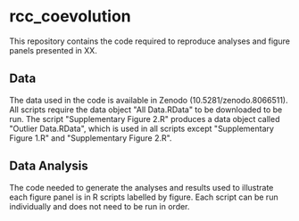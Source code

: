 # rcc_coevolution

This repository contains the code required to reproduce analyses and figure panels presented in XX.

## Data
The data used in the code is available in Zenodo (10.5281/zenodo.8066511). All scripts require the data object "All Data.RData" to be downloaded to be run. The script "Supplementary Figure 2.R" produces a data object called "Outlier Data.RData", which is used in all scripts except "Supplementary Figure 1.R" and "Supplementary Figure 2.R".

## Data Analysis
The code needed to generate the analyses and results used to illustrate each figure panel is in R scripts labelled by figure. Each script can be run individually and does not need to be run in order.
